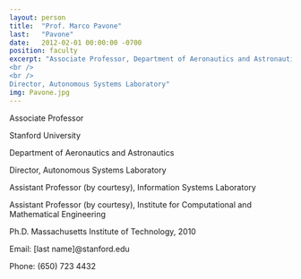 ```yaml
---
layout: person
title:  "Prof. Marco Pavone"
last:   "Pavone"
date:   2012-02-01 00:00:00 -0700
position: faculty
excerpt: "Associate Professor, Department of Aeronautics and Astronautics 
<br />
<br />
Director, Autonomous Systems Laboratory"
img: Pavone.jpg
---
```




Associate Professor

Stanford University

Department of Aeronautics and Astronautics

Director, Autonomous Systems Laboratory

Assistant Professor (by courtesy), Information Systems Laboratory

Assistant Professor (by courtesy), Institute for Computational and Mathematical Engineering

Ph.D. Massachusetts Institute of Technology, 2010

Email: [last name]@stanford.edu

Phone: (650) 723 4432

